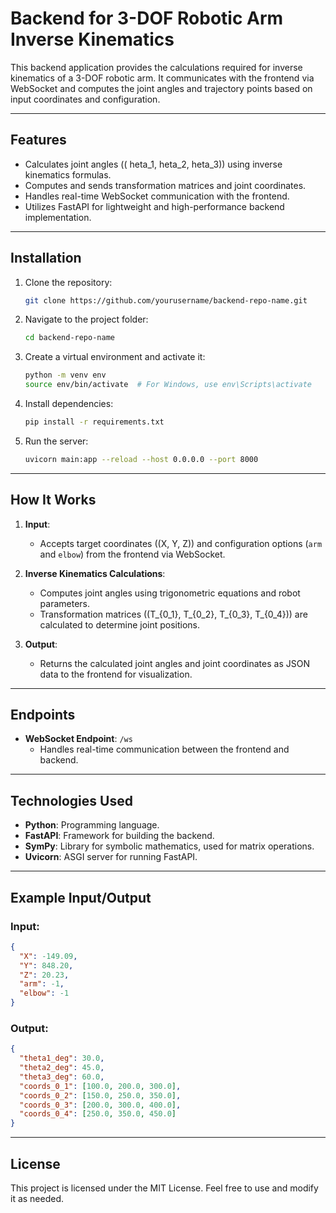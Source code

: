 
# Backend for 3-DOF Robotic Arm Inverse Kinematics

This backend application provides the calculations required for inverse kinematics of a 3-DOF robotic arm. It communicates with the frontend via WebSocket and computes the joint angles and trajectory points based on input coordinates and configuration.

---

## Features

- Calculates joint angles (\(	heta_1, 	heta_2, 	heta_3\)) using inverse kinematics formulas.
- Computes and sends transformation matrices and joint coordinates.
- Handles real-time WebSocket communication with the frontend.
- Utilizes FastAPI for lightweight and high-performance backend implementation.

---

## Installation

1. Clone the repository:
   ```bash
   git clone https://github.com/yourusername/backend-repo-name.git
   ```
2. Navigate to the project folder:
   ```bash
   cd backend-repo-name
   ```
3. Create a virtual environment and activate it:
   ```bash
   python -m venv env
   source env/bin/activate  # For Windows, use env\Scripts\activate
   ```
4. Install dependencies:
   ```bash
   pip install -r requirements.txt
   ```
5. Run the server:
   ```bash
   uvicorn main:app --reload --host 0.0.0.0 --port 8000
   ```

---

## How It Works

1. **Input**:
   - Accepts target coordinates (\(X, Y, Z\)) and configuration options (`arm` and `elbow`) from the frontend via WebSocket.

2. **Inverse Kinematics Calculations**:
   - Computes joint angles using trigonometric equations and robot parameters.
   - Transformation matrices (\(T_{0_1}, T_{0_2}, T_{0_3}, T_{0_4}\)) are calculated to determine joint positions.

3. **Output**:
   - Returns the calculated joint angles and joint coordinates as JSON data to the frontend for visualization.

---

## Endpoints

- **WebSocket Endpoint**: `/ws`
   - Handles real-time communication between the frontend and backend.

---

## Technologies Used

- **Python**: Programming language.
- **FastAPI**: Framework for building the backend.
- **SymPy**: Library for symbolic mathematics, used for matrix operations.
- **Uvicorn**: ASGI server for running FastAPI.

---

## Example Input/Output

### Input:
```json
{
  "X": -149.09,
  "Y": 848.20,
  "Z": 20.23,
  "arm": -1,
  "elbow": -1
}
```

### Output:
```json
{
  "theta1_deg": 30.0,
  "theta2_deg": 45.0,
  "theta3_deg": 60.0,
  "coords_0_1": [100.0, 200.0, 300.0],
  "coords_0_2": [150.0, 250.0, 350.0],
  "coords_0_3": [200.0, 300.0, 400.0],
  "coords_0_4": [250.0, 350.0, 450.0]
}
```

---

## License

This project is licensed under the MIT License. Feel free to use and modify it as needed.
